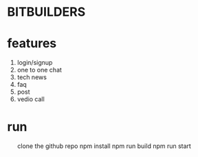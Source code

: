 <h1> BITBUILDERS</h1>
<h1>features</h1>
<p>
  <ol>
    <li> login/signup</li>
<li> one to one chat</li>
    <li> tech news</li>
    <li> faq</li>
    <li> post</li>
    <li> vedio call</li></ol>
</p>
<h1>run</h1>
<p>
  <ol>
    <l1>clone the github repo</l1>
    <l1> npm  install </l1>
    <l1> npm run build</l1>
        <l1> npm run start </l1>

    
  </ol>
</p>
